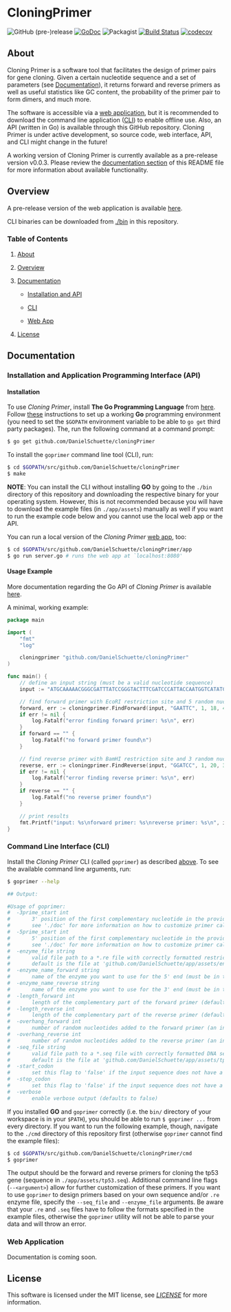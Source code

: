 # CloningPrimer

![GitHub (pre-)release](https://img.shields.io/badge/release-v0.0.3-green.svg) [![GoDoc](https://godoc.org/github.com/DanielSchuette/cloningPrimer?status.svg)](https://godoc.org/github.com/DanielSchuette/cloningPrimer) ![Packagist](https://img.shields.io/packagist/l/doctrine/orm.svg) [![Build Status](https://travis-ci.org/DanielSchuette/cloningPrimer.svg?branch=master)](https://travis-ci.org/DanielSchuette/cloningPrimer) [![codecov](https://codecov.io/gh/DanielSchuette/cloningPrimer/branch/master/graph/badge.svg)](https://codecov.io/gh/DanielSchuette/cloningPrimer)

## <a name="about"></a> About

Cloning Primer is a software tool that facilitates the design of primer pairs for gene cloning. Given a certain nucleotide sequence and a set of parameters (see [Documentation](#documentation)), it returns forward and reverse primers as well as useful statistics like GC content, the probability of the primer pair to form dimers, and much more.

The software is accessible via a [web application](http://www.cloningprimer.com), but it is recommended to download the command line application ([CLI](./bin)) to enable offline use. Also, an API (written in Go) is available through this GitHub repository. Cloning Primer is under active development, so source code, web interface, API, and CLI might change in the future!

A working version of Cloning Primer is currently available as a pre-release version v0.0.3. Please review the [documentation section](#documentation) of this README file for more information about available functionality.





## <a name="overview"></a> Overview

A pre-release version of the web application is available [here](http://www.cloningprimer.com).

CLI binaries can be downloaded from [./bin](./bin) in this repository.


### Table of Contents

1. [About](#about)

2. [Overview](#overview)

3. [Documentation](#documentation)

    * [Installation and API](#api)

    * [CLI](#cli)

    * [Web App](#web_app)

4. [License](#license)




## <a name="documentation"></a> Documentation

### <a name="api"></a> Installation and Application Programming Interface (API)

#### Installation

To use *Cloning Primer*, install **The Go Programming Language** from [here](https://golang.org/). Follow [these](https://golang.org/doc/code.html) instructions to set up a working **Go** programming environment (you need to set the `$GOPATH` environment variable to be able to `go get` third party packages). The, run the following command at a command prompt:

```bash
$ go get github.com/DanielSchuette/cloningPrimer
```

To install the `goprimer` command line tool (CLI), run:

```bash
$ cd $GOPATH/src/github.com/DanielSchuette/cloningPrimer
$ make
```


**NOTE**: You can install the CLI without installing **GO** by going to the `./bin` directory of this repository and downloading the respective binary for your operating system. However, this is not recommended because you will have to download the example files (in `./app/assets`) manually as well if you want to run the example code below and you cannot use the local web app or the API.


You can run a local version of the *Cloning Primer* [web app](http://cloningprimer.com), too:

```bash
$ cd $GOPATH/src/github.com/DanielSchuette/cloningPrimer/app
$ go run server.go # runs the web app at `localhost:8080'
```

#### Usage Example

More documentation regarding the Go API of *Cloning Primer* is available [here](https://godoc.org/github.com/DanielSchuette/cloningPrimer).

A minimal, working example:

```go
package main

import (
	"fmt"
	"log"

	cloningprimer "github.com/DanielSchuette/cloningPrimer"
)

func main() {
	// define an input string (must be a valid nucleotide sequence)
	input := "ATGCAAAAACGGGCGATTTATCCGGGTACTTTCGATCCCATTACCAATGGTCATATCGATATCGTGACGCGCGCCACGCAGATGTTCGATCACGTTATTCTGGCGATTGCCGCCAGCCCCAGTAAAAAACCGATGTTTACCCTGGAAGAGCGTGTGGCACTGGCACAGCAGGCAACCGCGCATCTGGGGAACGTGGAAGTGGTCGGGTTTAGTGATTTAATGGCGAACTTCGCCCGTAATCAACACGCTACGGTGCTGATTCGTGGCCTGCGTGCGGTGGCAGATTTTGAATATGAAATGCAGCTGGCGCATATGAATCGCCACTTAATGCCGGAACTGGAAAGTGTGTTTCTGATGCCGTCGAAAGAGTGGTCGTTTATCTCTTCATCGTTGGTGAAAGAGGTGGCGCGCCATCAGGGCGATGTCACCCATTTCCTGCCGGAGAATGTCCATCAGGCGCTGATGGCGAAGTTAGCGTAG"

	// find forward primer with EcoRI restriction site and 5 random nucleotides as an overhang
	forward, err := cloningprimer.FindForward(input, "GAATTC", 1, 18, 4, false)
	if err != nil {
		log.Fatalf("error finding forward primer: %s\n", err)
	}
	if forward == "" {
		log.Fatalf("no forward primer found\n")
	}

	// find reverse primer with BamHI restriction site and 3 random nucleotides as an overhang
	reverse, err := cloningprimer.FindReverse(input, "GGATCC", 1, 20, 3, true)
	if err != nil {
		log.Fatalf("error finding reverse primer: %s\n", err)
	}
	if reverse == "" {
		log.Fatalf("no reverse primer found\n")
	}

	// print results
	fmt.Printf("input: %s\nforward primer: %s\nreverse primer: %s\n", input, forward, reverse)
}
```


### <a name="cli"></a> Command Line Interface (CLI)

Install the *Cloning Primer* CLI (called `goprimer`) as described [above](#api). To see the available command line arguments, run:

```bash
$ goprimer --help

## Output:

#Usage of goprimer:
#  -3prime_start int
#    	3' position of the first complementary nucleotide in the provided sequence that the reverse primer should bind to
#    	see './doc' for more information on how to customize primer calculations (default 1)
#  -5prime_start int
#    	5' position of the first complementary nucleotide in the provided sequence that the forward primer should bind to
#    	see './doc' for more information on how to customize primer calculations (default 1)
#  -enzyme_file string
#    	valid file path to a *.re file with correctly formatted restriction enzyme information
#    	default is the file at 'github.com/DanielSchuette/app/assets/enzymes.re' (default "../app/assets/enzymes.re")
#  -enzyme_name_forward string
#    	name of the enzyme you want to use for the 5' end (must be in the '--enzyme_file') (default "BamHI")
#  -enzyme_name_reverse string
#    	name of the enzyme you want to use for the 3' end (must be in the '--enzyme_file') (default "EcoRI")
#  -length_forward int
#    	length of the complementary part of the forward primer (default 18)
#  -length_reverse int
#    	length of the complementary part of the reverse primer (default 18)
#  -overhang_forward int
#    	number of random nucleotides added to the forward primer (an integer between 2 - 10) (default 4)
#  -overhang_reverse int
#    	number of random nucleotides added to the reverse primer (an integer between 2 - 10) (default 4)
#  -seq_file string
#    	valid file path to a *.seq file with correctly formatted DNA sequence information
#    	default is the file at 'github.com/DanielSchuette/app/assets/tp53.seq' (default "../app/assets/tp53.seq")
#  -start_codon
#    	set this flag to 'false' if the input sequence does not have a start codon (an ATG will be added automatically) (default true)
#  -stop_codon
#    	set this flag to 'false' if the input sequence does not have a stop cdon (then, a TAA will be added automatically) (default true)
#  -verbose
#    	enable verbose output (defaults to false)
```

If you installed **GO** and `goprimer` correctly (i.e. the `bin/` directory of your workspace is in your `$PATH`), you should be able to run `$ goprimer ...` from every directory. If you want to run the following example, though, navigate to the `./cmd` directory of this repository first (otherwise `goprimer` cannot find the example files):

```bash
$ cd $GOPATH/src/github.com/DanielSchuette/cloningPrimer/cmd
$ goprimer
```

The output should be the forward and reverse primers for cloning the tp53 gene (sequence in `./app/assets/tp53.seq`). Additional command line flags (`--<argument>`) allow for further customization of these primers. If you want to use `goprimer` to design primers based on your own sequence and/or `.re` enzyme file, specify the `--seq_file` and `--enzyme_file` arguments. Be aware that your `.re` and `.seq` files have to follow the formats specified in the example files, otherwise the `goprimer` utility will not be able to parse your data and will throw an error.



### <a name="web_app"></a> Web Application

Documentation is coming soon.




## <a name="license"></a> License

This software is licensed under the MIT license, see *[LICENSE](./LICENSE.txt)* for more information.


